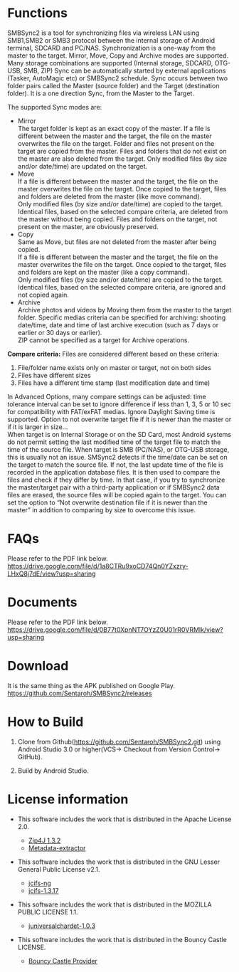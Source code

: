 # Functions

SMBSync2 is a tool for synchronizing files via wireless LAN using SMB1,SMB2 or SMB3 protocol between the internal storage of Android terminal, SDCARD and PC/NAS. Synchronization is a one-way from the master to the target. Mirror, Move, Copy and Archive modes are supported. Many storage combinations are supported (Internal storage, SDCARD, OTG-USB, SMB, ZIP)
Sync can be automatically started by external applications (Tasker, AutoMagic etc) or SMBSync2 schedule. 
Sync occurs between two folder pairs called the Master (source folder) and the Target (destination folder). It is a one direction Sync, from the Master to the Target.

The supported Sync modes are:  
- Mirror  
  The target folder is kept as an exact copy of the master. If a file is different between the master and the target, the file on the master overwrites the file on the target. Folder and files not present on the target are copied from the master. Files and folders that do not exist on the master are also deleted from the target. Only modified files (by size and/or date/time) are updated on the target.  
- Move  
  If a file is different between the master and the target, the file on the master overwrites the file on the target. Once copied to the target, files and folders are deleted from the master (like move command).  
  Only modified files (by size and/or date/time) are copied to the target. Identical files, based on the selected compare criteria, are deleted from the master without being copied. Files and folders on the target, not present on the master, are obviously preserved.  
- Copy  
  Same as Move, but files are not deleted from the master after being copied.  
  If a file is different between the master and the target, the file on the master overwrites the file on the target. Once copied to the target, files and folders are kept on the master (like a copy command).  
  Only modified files (by size and/or date/time) are copied to the target. Identical files, based on the selected compare criteria, are ignored and not copied again.  
- Archive  
  Archive photos and videos by Moving them from the master to the target folder. Specific medias criteria can be specified for archiving: shooting date/time, date and time of last archive execution (such as 7 days or earlier or 30 days or earlier).  
  ZIP cannot be specified as a target for Archive operations.  

**Compare criteria:** 
Files are considered different based on these criteria:  
1. File/folder name exists only on master or target, not on both sides  
2. Files have different sizes  
3. Files have a different time stamp (last modification date and time)  

In Advanced Options, many compare settings can be adjusted: time tolerance interval can be set to ignore difference if less than 1, 3, 5 or 10 sec for compatibility with FAT/exFAT medias. Ignore Daylight Saving time is supported. Option to not overwrite target file if it is newer than the master or if it is larger in size…  
When target is on Internal Storage or on the SD Card, most Android systems do not permit setting the last modified time of the target file to match the time of the source file. When target is SMB (PC/NAS), or OTG-USB storage, this is usually not an issue. SMSync2 detects if the time/date can be set on the target to match the source file. If not, the last update time of the file is recorded in the application database files. It is then used to compare the files and check if they differ by time. In that case, if you try to synchronize the master/target pair with a third-party application or if SMBSync2 data files are erased, the source files will be copied again to the target. You can set the option to “Not overwrite destination file if it is newer than the master” in addition to comparing by size to overcome this issue.

# FAQs

Please refer to the PDF link below.  
https://drive.google.com/file/d/1a8CTRu9xoCD74Qn0YZxzry-LHxQ8j7dE/view?usp=sharing

# Documents

Please refer to the PDF link below.  
https://drive.google.com/file/d/0B77t0XpnNT7OYzZ0U01rR0VRMlk/view?usp=sharing

# Download  

It is the same thing as the APK published on Google Play.  
​https://github.com/Sentaroh/SMBSync2/releases

# How to Build  

1. Clone from Github(https://github.com/Sentaroh/SMBSync2.git) using Android Studio 3.0 or higher(VCS-> Checkout from Version Control-> GitHub).  

1. Build by Android Studio.

# License information

- This software includes the work that is distributed in the Apache License 2.0.  
  - [Zip4J 1.3.2](https://mvnrepository.com/artifact/net.lingala.zip4j/zip4j/1.3.2)  
  - [Metadata-extractor](https://github.com/drewnoakes/metadata-extractor)  
- This software includes the work that is distributed in the GNU Lesser General Public License v2.1.  
  - [jcifs-ng](https://github.com/AgNO3/jcifs-ng)  
  - [jcifs-1.3.17](https://jcifs.samba.org/)  
- This software includes the work that is distributed in the MOZILLA PUBLIC LICENSE 1.1.  
  - [juniversalchardet-1.0.3](https://code.google.com/archive/p/juniversalchardet/)  

- This software includes the work that is distributed in the Bouncy Castle LICENSE.
  - [Bouncy Castle Provider](https://mvnrepository.com/artifact/org.bouncycastle/bcprov-jdk15on/1.58)  